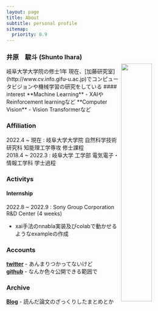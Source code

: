 ```yaml
---
layout: page
title: About
subtitle: personal profile
sitemap:
  priority: 0.9
---
```


<!-- <span style="float: right; "><a href="{{ '/assets/resume.pdf' | prepend: site.baseurl }}"><strong>> Download as PDF</strong></a> </span>
<br> -->

### 井原　駿斗 (Shunto Ihara)
<img src="{{'/assets/img/migawari.jpg'}}" style="float: right;width: 40%;margin-top: -10px;">
岐阜大学大学院の修士1年  
現在、[加藤研究室](http://www.cv.info.gifu-u.ac.jp)でコンピュータビジョンや機械学習の研究をしている
#### interest
**Machine Learning** - XAIやReinforcement learningなど  
**Computer Vision** - Vision Transformerなど


### Affiliation

2022.4 ~ 現在 : 岐阜大学大学院 自然科学技術研究科 知能理工学専攻 修士課程  
2018.4 ~ 2022.3 : 岐阜大学 工学部 電気電子・情報工学科 学士過程  

### Activitys

#### Internship
2022.8 ~ 2022.9 : Sony Group Corporation R&D Center (4 weeks)
* xai手法のnnabla実装及びcolabで動かせるようなexampleの作成

### Accounts
[**twitter**](https://twitter.com/s_ihara77) - あんまりつかってないけど  
[**github**](https://github.com/S-Ihara) - なんか色々公開できる範囲で


### Archive
[**Blog**](https://s-ihara.github.io/blog) - 読んだ論文のざっくりしたまとめとか

<!--
### Activitys
学会での発表とか成果物を乗っけたいけどない...!!
--->
